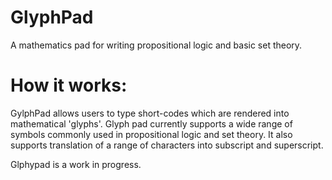# GlyphPad

A mathematics pad for writing propositional logic and basic set theory.

# How it works:
GylphPad allows users to type short-codes which are rendered into mathematical 'glyphs'. Glyph pad currently supports a wide range of symbols commonly used in propositional logic and set theory. It also supports translation of a range of characters into subscript and superscript.


Glphypad is a work in progress. 

